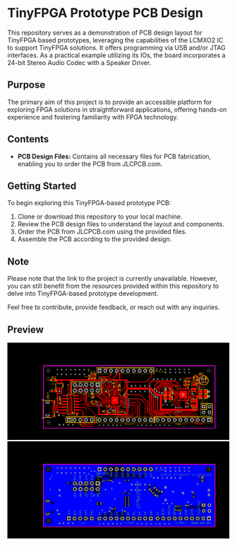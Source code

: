 # TinyFPGA Prototype PCB Design

This repository serves as a demonstration of PCB design layout for TinyFPGA based prototypes, leveraging the capabilities of the LCMXO2 IC to support TinyFPGA solutions. It offers programming via USB and/or JTAG interfaces. As a practical example utilizing its IOs, the board incorporates a 24-bit Stereo Audio Codec with a Speaker Driver.

## Purpose

The primary aim of this project is to provide an accessible platform for exploring FPGA solutions in straightforward applications, offering hands-on experience and fostering familiarity with FPGA technology.

## Contents

- **PCB Design Files:** Contains all necessary files for PCB fabrication, enabling you to order the PCB from JLCPCB.com.
  
## Getting Started

To begin exploring this TinyFPGA-based prototype PCB:

1. Clone or download this repository to your local machine.
2. Review the PCB design files to understand the layout and components.
3. Order the PCB from JLCPCB.com using the provided files.
4. Assemble the PCB according to the provided design.

## Note

Please note that the link to the project is currently unavailable. However, you can still benefit from the resources provided within this repository to delve into TinyFPGA-based prototype development.

Feel free to contribute, provide feedback, or reach out with any inquiries.

## Preview

![Top_side](top.png)
![Bot_side](bottom.png)


